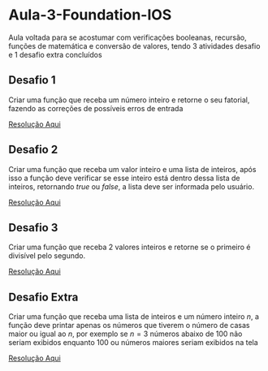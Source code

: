 # Aula-3-Foundation-IOS
Aula voltada para se acostumar com verificações booleanas, recursão, funções de matemática e conversão de valores, tendo 3 atividades desafio e 1 desafio extra concluídos

## Desafio 1
Criar uma função que receba um número inteiro e retorne o seu fatorial, fazendo as correções de possíveis erros de entrada

[Resolução Aqui](./Aula%203/desafios/desafio1/desafio1/main.swift)

## Desafio 2
Criar uma função que receba um valor inteiro e uma lista de inteiros, após isso a função deve verificar se esse inteiro está dentro dessa lista de inteiros, retornando _true_ ou _false_, a lista deve ser informada pelo usuário.

[Resolução Aqui](./Aula%203/desafios/desafio2/desafio2/main.swift)

## Desafio 3
Criar uma função que receba 2 valores inteiros e retorne se o primeiro é divisível pelo segundo.

[Resolução Aqui](Aula%203/desafios/desafio3/desafio3/main.swift)

## Desafio Extra

Criar uma função que receba uma lista de inteiros e um número inteiro $n$, a função deve printar apenas os números que tiverem o número de casas maior ou igual ao $n$, por exemplo se $n = 3$ números abaixo de 100 não seriam exibidos enquanto 100 ou números maiores seriam exibidos na tela

[Resolução Aqui](./Aula%203/desafios/desafios%20extras/desafioExtra1/desafioExtra1/main.swift)

